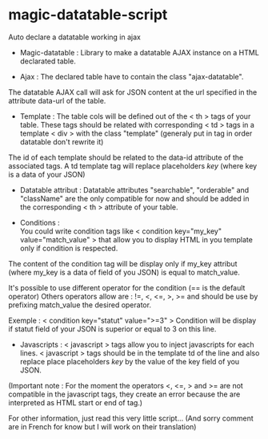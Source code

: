 # magic-datatable-script
Auto declare a datatable working in ajax

* Magic-datatable :
Library to make a datatable AJAX instance on a HTML declarated table.

- Ajax 	:
The declared table have to contain the class "ajax-datatable".

The datatable AJAX call will ask for JSON content at the url specified in the 
attribute data-url of the table.

- Template	:
The table cols will be defined out of the < th > tags of your table. These <th> tags
should be related with corresponding < td > tags in a template < div > with the class "template"
(generaly put in <tfoot> tag in order datatable don't rewrite it)

The id of each <td> template should be related to the data-id attribute of the associated <th> tags.
A td template tag will replace placeholders *key* (where key is a data of your JSON)
 	
- Datatable attribut	:
Datatable attributes "searchable", "orderable" and "className" are the only compatible for now 
and should be added in the corresponding < th > attribute of your table. 

- Conditions	:	
You could write condition tags like < condition key="my_key" value="match_value" > 
that allow you to display HTML in you template only if condition is respected. 

The content of the condition tag will be display only if my_key attribut (where my_key is a data of field of you JSON)
is equal to match_value. 

It's possible to use different operator for the condition (== is the default operator)
Others operators allow are : !=, <, <=, >, >= and should be use by prefixing match_value 
the desired operator. 

   Exemple : < condition key="statut" value=">=3" >
   Condition will be display if statut field of your JSON is superior or equal to 3 on this line.

- Javascripts	:
< javascript > tags allow you to inject javascripts for each lines.
< javascript > tags should be in the template td of the line and also replace place placeholders *key*
by the value of the key field of you JSON.
	
(Important note : For the moment the operators  <, <=, > and >= are not compatible in the javascript tags, 
they create an error because the are interpreted as HTML start or end of tag.)

For other information, just read this very little script... 
(And sorry comment are in French for know but I will work on their translation)
